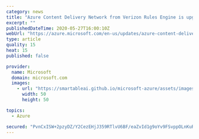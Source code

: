 ```yaml
---
category: news
title: "Azure Content Delivery Network from Verizon Rules Engine is upgrading to V4"
excerpt: ""
publishedDateTime: 2020-05-27T16:00:10Z
webUrl: "https://azure.microsoft.com/en-us/updates/azure-content-delivery-network-from-verizon-rules-engine-is-upgrading-to-v4/"
type: article
quality: 15
heat: 15
published: false

provider:
  name: Microsoft
  domain: microsoft.com
  images:
    - url: "https://smartableai.github.io/microsoft-azure/assets/images/organizations/microsoft.com-50x50.jpg"
      width: 50
      height: 50

topics:
  - Azure

secured: "PvnCxISW+2pzyDZ/Y2CezEHjJ359RTlvU6BF/eaZvId1g9oYv9FSvppOLnKuReBjR/CP6gidehUzW8UQKVrg7tXBpEhcVrCMH5TIcmbv0FHXww00xrp+MlzQODz1c2+jok4qhVVkMzazDHaWtW7RH9qGzHOi1cEKUO/B+FKjN2U8Chx/C02grNtrbbZwPbJQ7UT9LIOH272WKHvTpLh4iBK19MxYrEXI/563LScQ8vhvtEyOgW8nXTaHtCm6YpA+OrVlz8JfeLmAWrim3/m9lNArRIGnnUjvSwApOz411ofLvSfCT4MnTrvQRkaeVofoR3fzdaJGRP9G0qht9IqvXw==;phZB0fjM8OQ7UQ4pxMTYng=="
---
```


